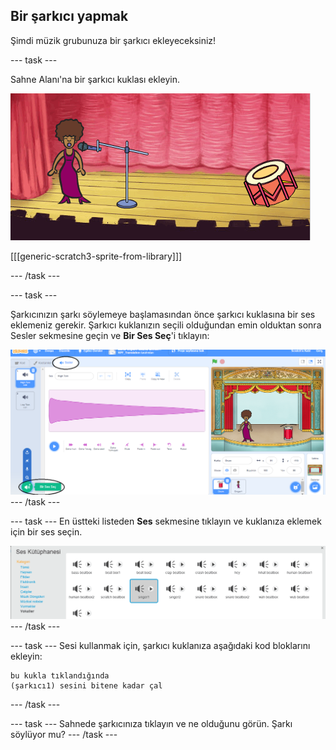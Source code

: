 ## Bir şarkıcı yapmak

Şimdi müzik grubunuza bir şarkıcı ekleyeceksiniz!

\--- task \---

Sahne Alanı'na bir şarkıcı kuklası ekleyin.

![ekran görüntüsü](images/band-singer-mic.png)

[[[generic-scratch3-sprite-from-library]]]

\--- /task \---

\--- task \---

Şarkıcınızın şarkı söylemeye başlamasından önce şarkıcı kuklasına bir ses eklemeniz gerekir. Şarkıcı kuklanızın seçili olduğundan emin olduktan sonra Sesler sekmesine geçin ve **Bir Ses Seç**'i tıklayın:

![ekran görüntüsü](images/band-import-sound-annotated.png) \--- /task \---

\--- task \--- En üstteki listeden **Ses** sekmesine tıklayın ve kuklanıza eklemek için bir ses seçin.

![ekran görüntüsü](images/band-choose-sound.png) \--- /task \---

\--- task \--- Sesi kullanmak için, şarkıcı kuklanıza aşağıdaki kod bloklarını ekleyin:

```blocks3
bu kukla tıklandığında
(şarkıcı1) sesini bitene kadar çal
```

\--- /task \---

\--- task \--- Sahnede şarkıcınıza tıklayın ve ne olduğunu görün. Şarkı söylüyor mu? \--- /task \---